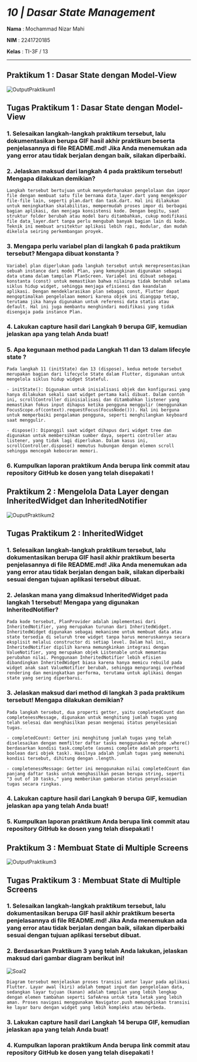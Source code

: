 # *10 | Dasar State Management*

**Nama** : Mochammad Nizar Mahi

**NIM** : 2241720185

**Kelas** : TI-3F / 13

---

## Praktikum 1 : Dasar State dengan Model-View

![OutputPraktikum1](assets/Praktikum1.png)

## Tugas Praktikum 1 : Dasar State dengan Model-View

### 1. Selesaikan langkah-langkah praktikum tersebut, lalu dokumentasikan berupa GIF hasil akhir praktikum beserta penjelasannya di file README.md! Jika Anda menemukan ada yang error atau tidak berjalan dengan baik, silakan diperbaiki.

### 2. Jelaskan maksud dari langkah 4 pada praktikum tersebut! Mengapa dilakukan demikian?

    Langkah tersebut bertujuan untuk menyederhanakan pengelolaan dan impor file dengan membuat satu file bernama data_layer.dart yang mengekspor file-file lain, seperti plan.dart dan task.dart. Hal ini dilakukan untuk meningkatkan skalabilitas, mempermudah proses impor di berbagai bagian aplikasi, dan menjaga konsistensi kode. Dengan begitu, saat struktur folder berubah atau model baru ditambahkan, cukup modifikasi file data_layer.dart tanpa perlu mengubah banyak bagian lain di kode. Teknik ini membuat arsitektur aplikasi lebih rapi, modular, dan mudah dikelola seiring perkembangan proyek.

### 3. Mengapa perlu variabel plan di langkah 6 pada praktikum tersebut? Mengapa dibuat konstanta ?

    Variabel plan diperlukan pada langkah tersebut untuk merepresentasikan sebuah instance dari model Plan, yang kemungkinan digunakan sebagai data utama dalam tampilan PlanScreen. Variabel ini dibuat sebagai konstanta (const) untuk memastikan bahwa nilainya tidak berubah selama siklus hidup widget, sehingga menjaga efisiensi dan keandalan aplikasi. Dengan mendeklarasikan plan sebagai const, Flutter dapat mengoptimalkan pengelolaan memori karena objek ini dianggap tetap, terutama jika hanya digunakan untuk referensi data statis atau default. Hal ini juga membantu menghindari modifikasi yang tidak disengaja pada instance Plan.

### 4. Lakukan capture hasil dari Langkah 9 berupa GIF, kemudian jelaskan apa yang telah Anda buat!



### 5. Apa kegunaan method pada Langkah 11 dan 13 dalam lifecyle state ?

    Pada langkah 11 (initState) dan 13 (dispose), kedua metode tersebut merupakan bagian dari lifecycle State dalam Flutter, digunakan untuk mengelola siklus hidup widget Stateful.
    
    - initState(): Digunakan untuk inisialisasi objek dan konfigurasi yang hanya dilakukan sekali saat widget pertama kali dibuat. Dalam contoh ini, scrollController diinisialisasi dan ditambahkan listener yang memastikan fokus input dihapus ketika pengguna menggulir (menggunakan FocusScope.of(context).requestFocus(FocusNode())). Hal ini berguna untuk memperbaiki pengalaman pengguna, seperti menghilangkan keyboard saat menggulir.
    
    - dispose(): Dipanggil saat widget dihapus dari widget tree dan digunakan untuk membersihkan sumber daya, seperti controller atau listener, yang tidak lagi diperlukan. Dalam kasus ini, scrollController.dispose() memutus hubungan dengan elemen scroll sehingga mencegah kebocoran memori.

### 6. Kumpulkan laporan praktikum Anda berupa link commit atau repository GitHub ke dosen yang telah disepakati !

## Praktikum 2 : Mengelola Data Layer dengan InheritedWidget dan InheritedNotifier 

![OuputPraktikum2](assets/Praktikum2.png)

## Tugas Praktikum 2 : InheritedWidget

### 1. Selesaikan langkah-langkah praktikum tersebut, lalu dokumentasikan berupa GIF hasil akhir praktikum beserta penjelasannya di file README.md! Jika Anda menemukan ada yang error atau tidak berjalan dengan baik, silakan diperbaiki sesuai dengan tujuan aplikasi tersebut dibuat.

### 2. Jelaskan mana yang dimaksud InheritedWidget pada langkah 1 tersebut! Mengapa yang digunakan InheritedNotifier?

    Pada kode tersebut, PlanProvider adalah implementasi dari InheritedNotifier, yang merupakan turunan dari InheritedWidget. InheritedWidget digunakan sebagai mekanisme untuk membuat data atau state tersedia di seluruh tree widget tanpa harus meneruskannya secara eksplisit melalui constructor di setiap level. Dalam hal ini, InheritedNotifier dipilih karena memungkinkan integrasi dengan ValueNotifier, yang merupakan objek Listenable untuk memantau perubahan nilai. Penggunaan InheritedNotifier lebih efisien dibandingkan InheritedWidget biasa karena hanya memicu rebuild pada widget anak saat ValueNotifier berubah, sehingga mengurangi overhead rendering dan meningkatkan performa, terutama untuk aplikasi dengan state yang sering diperbarui.

### 3. Jelaskan maksud dari method di langkah 3 pada praktikum tersebut! Mengapa dilakukan demikian?

    Pada langkah tersebut, dua properti getter, yaitu completedCount dan completenessMessage, digunakan untuk menghitung jumlah tugas yang telah selesai dan menghasilkan pesan mengenai status penyelesaian tugas.
    
    - completedCount: Getter ini menghitung jumlah tugas yang telah diselesaikan dengan memfilter daftar tasks menggunakan metode .where() berdasarkan kondisi task.complete (asumsi complete adalah properti boolean dari objek task). Hasilnya adalah jumlah tugas yang memenuhi kondisi tersebut, dihitung dengan .length.
    
    - completenessMessage: Getter ini menggunakan nilai completedCount dan panjang daftar tasks untuk menghasilkan pesan berupa string, seperti "3 out of 10 tasks," yang memberikan gambaran status penyelesaian tugas secara ringkas.

### 4. Lakukan capture hasil dari Langkah 9 berupa GIF, kemudian jelaskan apa yang telah Anda buat!



### 5. Kumpulkan laporan praktikum Anda berupa link commit atau repository GitHub ke dosen yang telah disepakati !

## Praktikum 3 : Membuat State di Multiple Screens

![OutputPraktikum3](assets/Praktikum3.png)

## Tugas Praktikum 3 : Membuat State di Multiple Screens
### 1. Selesaikan langkah-langkah praktikum tersebut, lalu dokumentasikan berupa GIF hasil akhir praktikum beserta penjelasannya di file README.md! Jika Anda menemukan ada yang error atau tidak berjalan dengan baik, silakan diperbaiki sesuai dengan tujuan aplikasi tersebut dibuat.

### 2. Berdasarkan Praktikum 3 yang telah Anda lakukan, jelaskan maksud dari gambar diagram berikut ini!
![Soal2](assets/Soal%203.png)
    
    Diagram tersebut menjelaskan proses transisi antar layar pada aplikasi Flutter. Layar awal (kiri) adalah tempat input dan pengelolaan data, sedangkan layar tujuan (kanan) adalah tampilan yang lebih lengkap dengan elemen tambahan seperti SafeArea untuk tata letak yang lebih aman. Proses navigasi menggunakan Navigator.push memungkinkan transisi ke layar baru dengan widget yang lebih kompleks atau berbeda.

### 3. Lakukan capture hasil dari Langkah 14 berupa GIF, kemudian jelaskan apa yang telah Anda buat!



### 4. Kumpulkan laporan praktikum Anda berupa link commit atau repository GitHub ke dosen yang telah disepakati !

